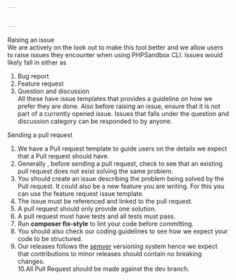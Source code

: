 ```yaml
---


---
```


<p>Raising an issue<br>
We are actively on the look out to make this tool better and we allow users to raise issues they encounter when using PHPSandbox CLI. Issues would likely fall in either as</p>
<ol>
<li>Bug report</li>
<li>Feature request</li>
<li>Question and discussion<br>
All these have issue templates that provides a guideline on how we prefer they are done. Also before raising an issue, ensure that it is not part of a currently opened issue. Issues that falls under the question and discussion category can be responded to by anyone.</li>
</ol>
<p>Sending a pull request</p>
<ol>
<li>We have a Pull request template to guide users on the details  we expect that a Pull request should have.</li>
<li>Generally , before sending a pull request, check to see that an existing pull request does not exist solving the same problem.</li>
<li>You should create an issue describing the problem being solved by the Pull request. It could also be a new feature you are writing. For this you can use the feature request issue template.</li>
<li>The issue must be referenced and linked to the pull request.</li>
<li>A pull request should only provide one solution.</li>
<li>A pull request must have tests and all tests must pass.</li>
<li>Run <strong>composer fix-style</strong> to lint your code before committing.</li>
<li>You should also check our coding guidelines to see how we expect your code to be structured.</li>
<li>Our releases follows the <a href="https://semver.org/">semver</a> versioning system hence we expect that contributions to minor releases should contain no breaking changes.<br>
10.All Pull Request should be made against the dev branch.</li>
</ol>


